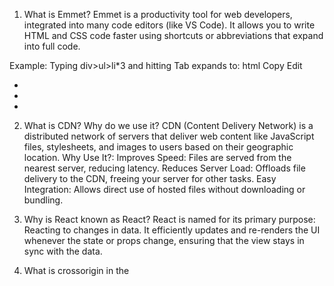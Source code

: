 1. What is Emmet?
    Emmet is a productivity tool for web developers, integrated into many code editors (like VS Code). It allows you to write HTML and CSS code faster using shortcuts or abbreviations that expand into full code.

  Example: Typing div>ul>li*3 and hitting Tab expands to:
  html
  Copy
  Edit
  <div>
    <ul>
      <li></li>
      <li></li>
      <li></li>
    </ul>
  </div>
  
2. What is CDN? Why do we use it?
  CDN (Content Delivery Network) is a distributed network of servers that deliver web content like JavaScript files, stylesheets, and images to users based on their geographic location.
    Why Use It?:
    Improves Speed: Files are served from the nearest server, reducing latency.
    Reduces Server Load: Offloads file delivery to the CDN, freeing your server for other tasks.
    Easy Integration: Allows direct use of hosted files without downloading or bundling.

3. Why is React known as React?
    React is named for its primary purpose: Reacting to changes in data.
    It efficiently updates and re-renders the UI whenever the state or props change, ensuring that the view stays in sync with the data.

4. What is crossorigin in the <script> tag?
    The crossorigin attribute is used to handle Cross-Origin Resource Sharing (CORS) policies when loading external scripts.
    It ensures that the browser can fetch and execute the resource securely if it comes from a different origin.
    Common Values:
    anonymous: Sends no user credentials (e.g., cookies) with the request.
    use-credentials: Sends user credentials with the request.

5. What is the difference between React and ReactDOM?
React:
    The core library for creating and managing components, states, and props.
    Used for logic and defining reusable UI elements.
    ReactDOM:
    Provides methods to interact with the DOM, like rendering components (ReactDOM.createRoot).
    Handles rendering React components to the browser.
    Analogy: React is the artist; ReactDOM is the brush used to paint on the canvas (DOM).

6. What is the difference between react.development.js and react.production.js files via CDN?
    react.development.js:
    Includes additional debugging tools and warnings to help during development.
    Larger in size and slower due to extra features.
    react.production.js:
    Minified and optimized for performance in production.
    Stripped of unnecessary debugging code, making it smaller and faster.
    Usage:

    Use react.development.js during development for debugging.
    Switch to react.production.js for live/production environments to ensure better performance.